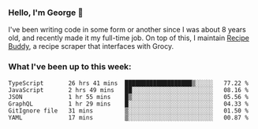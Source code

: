 ### Hello, I'm George 👋

I've been writing code in some form or another since I was about 8 years old, and recently made it my full-time job. On top of this, I maintain [Recipe Buddy](https://github.com/georgegebbett/recipe-buddy), a recipe scraper that interfaces with Grocy.  

<!--
**georgegebbett/georgegebbett** is a ✨ _special_ ✨ repository because its `README.md` (this file) appears on your GitHub profile.

Here are some ideas to get you started:

- 🔭 I’m currently working on ...
- 🌱 I’m currently learning ...
- 👯 I’m looking to collaborate on ...
- 🤔 I’m looking for help with ...
- 💬 Ask me about ...
- 📫 How to reach me: ...
- 😄 Pronouns: ...
- ⚡ Fun fact: ...
-->

### What I've been up to this week:
<!--START_SECTION:waka-->

```text
TypeScript       26 hrs 41 mins  ███████████████████▒░░░░░   77.22 %
JavaScript       2 hrs 49 mins   ██░░░░░░░░░░░░░░░░░░░░░░░   08.16 %
JSON             1 hr 55 mins    █▒░░░░░░░░░░░░░░░░░░░░░░░   05.56 %
GraphQL          1 hr 29 mins    █░░░░░░░░░░░░░░░░░░░░░░░░   04.33 %
GitIgnore file   31 mins         ▒░░░░░░░░░░░░░░░░░░░░░░░░   01.50 %
YAML             17 mins         ▒░░░░░░░░░░░░░░░░░░░░░░░░   00.87 %
```

<!--END_SECTION:waka-->
